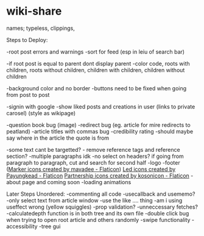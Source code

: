 # wiki-share

names; typeless, clippings,

Steps to Deploy:

-root post errors and warnings
-sort for feed (esp in leiu of search bar)

-if root post is equal to parent dont display parent
-color code, roots with children, roots without children, children with children, children without children

-background color and no border
-buttons need to be fixed when going from post to post

-signin with google
-show liked posts and creations in user (links to private carosel) (style as wikipage)

-question book bug (image)
-redirect bug (eg. article for mire redirects to peatland)
-article titles with commas bug
-credibility rating
-should maybe say where in the article the quote is from

-some text cant be targetted? - remove reference tags and reference section? -multiple paragraphs idk -no select on headers? if going from paragraph to paragraph, cut and search for second half
-logo
-footer (<a href="https://www.flaticon.com/free-icons/marker" title="marker icons">Marker icons
created by mavadee - Flaticon</a>)
<a href="https://www.flaticon.com/free-icons/led" title="led icons">Led icons created by Payungkead - Flaticon</a>
<a href="https://www.flaticon.com/free-icons/partnership" title="partnership icons">Partnership icons created by kosonicon - Flaticon</a>
-about page and coming soon
-loading animations

Later Steps Unordered:
-commenting all code
-usecallback and usememo?
-only select text from article window
-use the like .... thing
-am i using useffect wrong (yellow squiggles)
-prop validation?
-unneccessary fetches?
-calculatedepth function is in both tree and its own file
-double click bug when trying to open root article and others randomly
-swipe functionality
-accessibility
-tree gui

